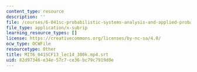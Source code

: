 ```yaml
---
content_type: resource
description: ''
file: /courses/6-041sc-probabilistic-systems-analysis-and-applied-probability-fall-2013/82d97346e34e57c7ce36bc79c7919d0e_MIT6_041SCF13_lec14_300k.mp4.srt
file_type: application/x-subrip
learning_resource_types: []
license: https://creativecommons.org/licenses/by-nc-sa/4.0/
ocw_type: OCWFile
resourcetype: Other
title: MIT6_041SCF13_lec14_300k.mp4.srt
uid: 82d97346-e34e-57c7-ce36-bc79c7919d0e
---
```

